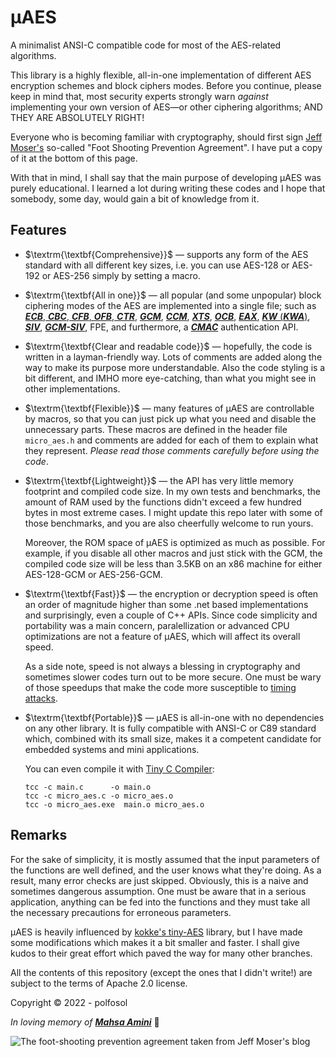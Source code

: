 
# µAES

A minimalist ANSI-C compatible code for most of the AES-related algorithms.

This library is a highly flexible, all-in-one implementation of different AES encryption schemes and block ciphers modes. Before you continue, please keep in mind that, most security experts strongly warn *against* implementing your own version of AES—or other ciphering algorithms; AND THEY ARE ABSOLUTELY RIGHT!

Everyone who is becoming familiar with cryptography, should first sign [Jeff Moser's](https://www.moserware.com/2009/09/stick-figure-guide-to-advanced.html) so-called "Foot Shooting Prevention Agreement". I have put a copy of it at the bottom of this page.

With that in mind, I shall say that the main purpose of developing µAES was purely educational. I learned a lot during writing these codes and I hope that somebody, some day, would gain a bit of knowledge from it.

## Features

* $\textrm{\textbf{Comprehensive}}$ — supports any form of the AES standard with all different key sizes, i.e. you can use AES-128 or AES-192 or AES-256 simply by setting a macro.
* $\textrm{\textbf{All in one}}$ — all popular (and some unpopular) block ciphering modes of the AES are implemented into a single file; such as [**_ECB_**, **_CBC_**, **_CFB_**, **_OFB_**, **_CTR_**](https://csrc.nist.gov/publications/detail/sp/800-38a/final), [**_GCM_**](https://csrc.nist.gov/publications/detail/sp/800-38d/final), [**_CCM_**](https://csrc.nist.gov/publications/detail/sp/800-38c/final), [**_XTS_**](https://csrc.nist.gov/publications/detail/sp/800-38e/final), [**_OCB_**](https://www.rfc-editor.org/rfc/rfc7253.html), [**_EAX_**](https://en.wikipedia.org/wiki/EAX_mode), [**_KW_** (**_KWA_**)](https://csrc.nist.gov/publications/detail/sp/800-38f/final), [**_SIV_**](https://www.rfc-editor.org/rfc/rfc5297.html), [**_GCM-SIV_**](https://www.rfc-editor.org/rfc/rfc8452.html), FPE, and furthermore, a [**_CMAC_**](https://csrc.nist.gov/publications/detail/sp/800-38b/final) authentication API.
* $\textrm{\textbf{Clear and readable code}}$ — hopefully, the code is written in a layman-friendly way. Lots of comments are added along the way to make its purpose more understandable. Also the code styling is a bit different, and IMHO more eye-catching, than what you might see in other implementations.
* $\textrm{\textbf{Flexible}}$ — many features of µAES are controllable by macros, so that you can just pick up what you need and disable the unnecessary parts. These macros are defined in the header file `micro_aes.h` and comments are added for each of them to explain what they represent. *Please read those comments carefully before using the code*.
* $\textrm{\textbf{Lightweight}}$ — the API has very little memory footprint and compiled code size. In my own tests and benchmarks, the amount of RAM used by the functions didn't exceed a few hundred bytes in most extreme cases. I might update this repo later with some of those benchmarks, and you are also cheerfully welcome to run yours.

  Moreover, the ROM space of µAES is optimized as much as possible. For example, if you disable all other macros and just stick with the GCM, the compiled code size will be less than 3.5KB on an x86 machine for either AES-128-GCM or AES-256-GCM.
* $\textrm{\textbf{Fast}}$ — the encryption or decryption speed is often an order of magnitude higher than some .net based implementations and surprisingly, even a couple of C++ APIs. Since code simplicity and portability was a main concern, paralellization or advanced CPU optimizations are not a feature of µAES, which will affect its overall speed.

  As a side note, speed is not always a blessing in cryptography and sometimes slower codes turn out to be more secure. One must be wary of those speedups that make the code more susceptible to [timing attacks](https://en.wikipedia.org/wiki/Timing_attack).
* $\textrm{\textbf{Portable}}$ — µAES is all-in-one with no dependencies on any other library. It is fully compatible with ANSI-C or C89 standard which, combined with its small size, makes it a competent candidate for embedded systems and mini applications.

  You can even compile it with [Tiny C Compiler](https://bellard.org/tcc/):

    ```
    tcc -c main.c      -o main.o
    tcc -c micro_aes.c -o micro_aes.o
    tcc -o micro_aes.exe  main.o micro_aes.o
    ```

## Remarks

For the sake of simplicity, it is mostly assumed that the input parameters of the functions are well defined, and the user knows what they're doing. As a result, many error checks are just skipped. Obviously, this is a naive and sometimes dangerous assumption. One must be aware that in a serious application, anything can be fed into the functions and they must take all the necessary precautions for erroneous parameters.

µAES is heavily influenced by [kokke's tiny-AES](https://github.com/kokke/tiny-AES-c) library, but I have made some modifications which makes it a bit smaller and faster. I shall give kudos to their great effort which paved the way for many other branches.

All the contents of this repository (except the ones that I didn't write!) are subject to the terms of Apache 2.0 license.

Copyright © 2022 - polfosol

$In$ $loving$ $memory$ $of$ [**_Mahsa  Amini_**](https://en.wikipedia.org/wiki/Death_of_Mahsa_Amini) 🖤

![The foot-shooting prevention agreement taken from Jeff Moser's blog](https://i.stack.imgur.com/SoY7x.png)
